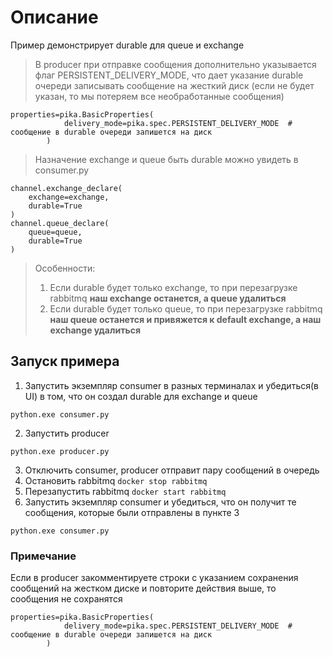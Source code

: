 # Описание
Пример демонстрирует durable для queue и exchange
> В producer при отправке сообщения дополнительно указывается флаг PERSISTENT_DELIVERY_MODE,
> что дает указание durable очереди записывать сообщение на жесткий диск (если не будет указан, 
> то мы потеряем все необработанные сообщения)
```
properties=pika.BasicProperties(
            delivery_mode=pika.spec.PERSISTENT_DELIVERY_MODE  # сообщение в durable очереди запишется на диск
        )
```

> Назначение exchange и queue быть durable можно увидеть в consumer.py
```
channel.exchange_declare(
    exchange=exchange,
    durable=True
)
channel.queue_declare(
    queue=queue,
    durable=True
)
```
> Особенности:
> 1. Если durable будет только exchange, 
то при перезагрузке rabbitmq **наш exchange останется, а queue удалиться**
> 2. Если durable будет только queue, 
то при перезагрузке rabbitmq **наш queue останется и привяжется к default exchange, 
а наш exchange удалиться**
## Запуск примера
1. Запустить экземпляр consumer в разных терминалах и убедиться(в UI) в том, 
что он создал durable для exchange и queue
```shell
python.exe consumer.py
```
2. Запустить producer
```shell
python.exe producer.py
```
3. Отключить consumer, producer отправит пару сообщений в очередь
4. Остановить rabbitmq `docker stop rabbitmq` 
5. Перезапустить rabbitmq `docker start rabbitmq` 
6. Запустить экземпляр consumer и убедиться, 
что он получит те сообщения, которые были отправлены в пункте 3
```shell
python.exe consumer.py
```
### Примечание
Если в producer закомментируете строки с указанием сохранения сообщений на жестком диске
и повторите действия выше, то сообщения не сохранятся
```
properties=pika.BasicProperties(
            delivery_mode=pika.spec.PERSISTENT_DELIVERY_MODE  # сообщение в durable очереди запишется на диск
        )
```